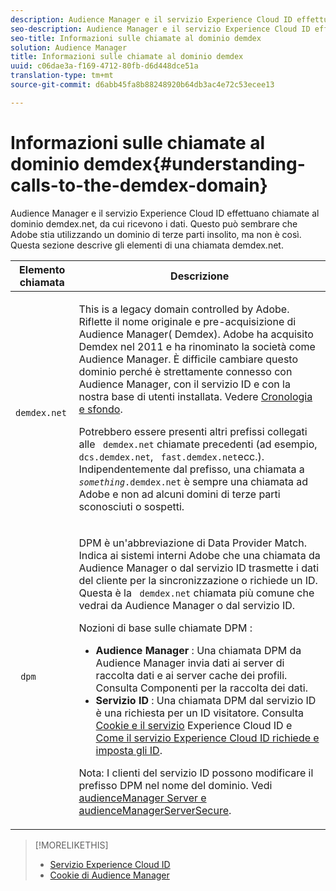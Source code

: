 ```yaml
---
description: Audience Manager e il servizio Experience Cloud ID effettuano chiamate al dominio demdex.net, da cui ricevono i dati. Questo può sembrare che Adobe stia utilizzando un dominio di terze parti insolito, ma non è così. Questa sezione descrive gli elementi di una chiamata demdex.net.
seo-description: Audience Manager e il servizio Experience Cloud ID effettuano chiamate al dominio demdex.net, da cui ricevono i dati. Questo può sembrare che Adobe stia utilizzando un dominio di terze parti insolito, ma non è così. Questa sezione descrive gli elementi di una chiamata demdex.net.
seo-title: Informazioni sulle chiamate al dominio demdex
solution: Audience Manager
title: Informazioni sulle chiamate al dominio demdex
uuid: c06dae3a-f169-4712-80fb-d6d448dce51a
translation-type: tm+mt
source-git-commit: d6abb45fa8b88248920b64db3ac4e72c53ecee13

---
```



# Informazioni sulle chiamate al dominio demdex{#understanding-calls-to-the-demdex-domain}

Audience Manager e il servizio Experience Cloud ID effettuano chiamate al dominio demdex.net, da cui ricevono i dati. Questo può sembrare che Adobe stia utilizzando un dominio di terze parti insolito, ma non è così. Questa sezione descrive gli elementi di una chiamata demdex.net.

<table id="table_B846CBEDDA4C4AD19416F7C27FC325C6"> 
 <thead> 
  <tr> 
   <th colname="col1" class="entry"> Elemento chiamata </th> 
   <th colname="col2" class="entry"> Descrizione </th> 
  </tr> 
 </thead>
 <tbody> 
  <tr> 
   <td colname="col1"> <p> <code> demdex.net</code> </p> </td> 
   <td colname="col2"> <p>This is a legacy domain controlled by <span class="keyword"> Adobe</span>. Riflette il nome originale e pre-acquisizione di <span class="keyword"> Audience Manager</span>(<span class="keyword"> Demdex</span>). <span class="keyword"> Adobe</span> ha acquisito <span class="keyword"> Demdex</span> nel 2011 e ha rinominato la società come <span class="keyword"> Audience Manager</span>. È difficile cambiare questo dominio perché è strettamente connesso con <span class="keyword"> Audience Manager</span>, con il servizio <span class="wintitle"></span>ID e con la nostra base di utenti installata. Vedere <a href="../overview/aam-overview.md#history-and-background"> Cronologia e sfondo</a>. </p> <p>Potrebbero essere presenti altri prefissi collegati alle <code> demdex.net</code> chiamate precedenti (ad esempio, <code> dcs.demdex.net</code>, <code> fast.demdex.net</code>ecc.). Indipendentemente dal prefisso, una chiamata a <code><i>something</i>.demdex.net</code> è sempre una chiamata ad <span class="keyword"> Adobe</span> e non ad alcuni domini di terze parti sconosciuti o sospetti. </p> </td> 
  </tr> 
  <tr> 
   <td colname="col1"> <p> <code> dpm</code> </p> </td> 
   <td colname="col2"> <p><span class="wintitle"> DPM</span> è un'abbreviazione di <span class="wintitle"> Data Provider Match</span>. Indica ai sistemi interni <span class="keyword"> Adobe</span> che una chiamata da <span class="keyword"> Audience Manager</span> o dal servizio <span class="wintitle"></span> ID trasmette i dati del cliente per la sincronizzazione o richiede un ID. Questa è la <code> demdex.net</code> chiamata più comune che vedrai da <span class="keyword"> Audience Manager</span> o dal servizio <span class="wintitle"></span>ID. </p> <p><span class="wintitle"> Nozioni di base sulle chiamate DPM</span> : </p> <p> 
     <ul id="ul_44023BB060774518BE414EE10820C141"> 
      <li id="li_0F94D1988A6944BA885FD40AB26FC49F"> <b> <span class="keyword"> Audience Manager</span> </b>: Una chiamata <span class="wintitle"> DPM</span> da <span class="keyword"> Audience Manager</span> invia dati ai server <span class="wintitle"> di raccolta dati e ai server</span> cache dei <span class="wintitle"></span>profili. Consulta Componenti <a href="../reference/system-components/components-data-collection.md"></a>per la raccolta dei dati. </li> 
      <li id="li_5A7EA9EE16EE4D828F0A24AE2B969122"> <b> Servizio <span class="wintitle"> ID</span> </b>: Una chiamata <span class="wintitle"> DPM</span> dal servizio <span class="wintitle"></span> ID è una richiesta per un ID visitatore. Consulta <a href="https://marketing.adobe.com/resources/help/en_US/mcvid/mcvid_cookies.html" format="https" scope="external"> Cookie e il servizio</a> Experience Cloud ID e <a href="https://marketing.adobe.com/resources/help/en_US/mcvid/mcvid_id_request.html" format="https" scope="external"> Come il servizio Experience Cloud ID richiede e imposta gli ID</a>. </li> 
     </ul> </p> <p> <p>Nota:  I clienti del servizio <span class="wintitle"></span> ID possono modificare il prefisso <span class="wintitle"> DPM</span> nel nome del dominio. Vedi <a href="https://marketing.adobe.com/resources/help/en_US/mcvid/mcvid-subdomain-config.html" format="https" scope="external"> audienceManager Server e audienceManagerServerSecure</a>. </p> </p> </td> 
  </tr> 
 </tbody> 
</table>

>[!MORELIKETHIS]
>
>* [Servizio Experience Cloud ID](https://marketing.adobe.com/resources/help/en_US/mcvid/)
>* [Cookie di Audience Manager](https://marketing.adobe.com/resources/help/en_US/whitepapers/cookies/cookies_am.html)

